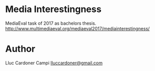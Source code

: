 # Media Interestingness
MediaEval task of 2017 as bachelors thesis.
http://www.multimediaeval.org/mediaeval2017/mediainterestingness/
# Author
Lluc Cardoner Campi
lluccardoner@gmail.com
